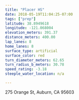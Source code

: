 ```yaml
---
title: "Placer HS"
date: 2018-05-19T11:04:25-07:00
tags: ["prep"]
latitude: 38.8949618
longitude: -121.068004
elevation_meters: 391.37
distance_meters: 400.00
lap_lanes: 8
home_lanes: 8
surface_type: artificial
surface_color: red
turn_diameter_meters: 62.65
turn_radius_b_meters: 30.78
speed_rating: -3.18
steeple_water_location: n/a

---
```

275 Orange St, Auburn, CA 95603
<!--more-->
